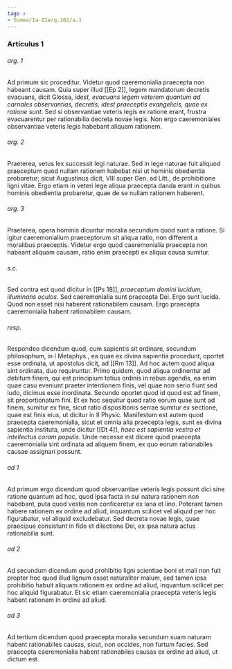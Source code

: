 ```yaml
---
tags : 
- Summa/Ia-IIæ/q.102/a.1
---
```


### Articulus 1

###### arg. 1
Ad primum sic proceditur. Videtur quod caeremonialia praecepta non habeant causam. Quia super illud [[Ep 2]], legem mandatorum decretis evacuans, dicit Glossa, *idest, evacuans legem veterem quantum ad carnales observantias, decretis, idest praeceptis evangelicis, quae ex ratione sunt*. Sed si observantiae veteris legis ex ratione erant, frustra evacuarentur per rationabilia decreta novae legis. Non ergo caeremoniales observantiae veteris legis habebant aliquam rationem.

###### arg. 2
Praeterea, vetus lex successit legi naturae. Sed in lege naturae fuit aliquod praeceptum quod nullam rationem habebat nisi ut hominis obedientia probaretur; sicut Augustinus dicit, VIII super Gen. ad Litt., de prohibitione ligni vitae. Ergo etiam in veteri lege aliqua praecepta danda erant in quibus hominis obedientia probaretur, quae de se nullam rationem haberent.

###### arg. 3
Praeterea, opera hominis dicuntur moralia secundum quod sunt a ratione. Si igitur caeremonialium praeceptorum sit aliqua ratio, non different a moralibus praeceptis. Videtur ergo quod caeremonialia praecepta non habeant aliquam causam, ratio enim praecepti ex aliqua causa sumitur.

###### s.c.
Sed contra est quod dicitur in [[Ps 18]], *praeceptum domini lucidum, illuminans oculos*. Sed caeremonialia sunt praecepta Dei. Ergo sunt lucida. Quod non esset nisi haberent rationabilem causam. Ergo praecepta caeremonialia habent rationabilem causam.

###### resp.
Respondeo dicendum quod, cum sapientis sit ordinare, secundum philosophum, in I Metaphys., ea quae ex divina sapientia procedunt, oportet esse ordinata, ut apostolus dicit, ad [[Rm 13]]. Ad hoc autem quod aliqua sint ordinata, duo requiruntur. Primo quidem, quod aliqua ordinentur ad debitum finem, qui est principium totius ordinis in rebus agendis, ea enim quae casu eveniunt praeter intentionem finis, vel quae non serio fiunt sed ludo, dicimus esse inordinata. Secundo oportet quod id quod est ad finem, sit proportionatum fini. Et ex hoc sequitur quod ratio eorum quae sunt ad finem, sumitur ex fine, sicut ratio dispositionis serrae sumitur ex sectione, quae est finis eius, ut dicitur in II Physic. Manifestum est autem quod praecepta caeremonialia, sicut et omnia alia praecepta legis, sunt ex divina sapientia instituta, unde dicitur [[Dt 4]], *haec est sapientia vestra et intellectus coram populis*. Unde necesse est dicere quod praecepta caeremonialia sint ordinata ad aliquem finem, ex quo eorum rationabiles causae assignari possunt.

###### ad 1
Ad primum ergo dicendum quod observantiae veteris legis possunt dici sine ratione quantum ad hoc, quod ipsa facta in sui natura rationem non habebant, puta quod vestis non conficeretur ex lana et lino. Poterant tamen habere rationem ex ordine ad aliud, inquantum scilicet vel aliquid per hoc figurabatur, vel aliquid excludebatur. Sed decreta novae legis, quae praecipue consistunt in fide et dilectione Dei, ex ipsa natura actus rationabilia sunt.

###### ad 2
Ad secundum dicendum quod prohibitio ligni scientiae boni et mali non fuit propter hoc quod illud lignum esset naturaliter malum, sed tamen ipsa prohibitio habuit aliquam rationem ex ordine ad aliud, inquantum scilicet per hoc aliquid figurabatur. Et sic etiam caeremonialia praecepta veteris legis habent rationem in ordine ad aliud.

###### ad 3
Ad tertium dicendum quod praecepta moralia secundum suam naturam habent rationabiles causas, sicut, non occides, non furtum facies. Sed praecepta caeremonialia habent rationabiles causas ex ordine ad aliud, ut dictum est.

